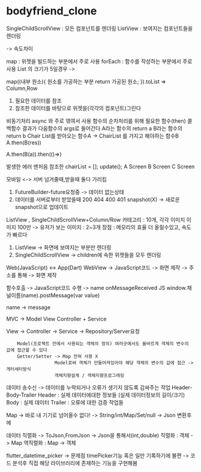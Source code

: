 # bodyfriend_clone


SingleChildScrollView : 모든 컴포넌트를 렌더링
ListView : 보여지는 컴포넌트들을 렌더링

-> 속도차이


map : 위젯을 빌드하는 부분에서 주로 사용
forEach : 함수를 작성하는 부분에서 주로 사용
List 의 크기가 5일경우 ->

map((내부 원소){
    원소를 가공하는 부분
    return 가공된 원소;
}).toList => Column,Row

1. 필요한 데이터를 참조
2. 참조한 데이터를 바탕으로 위젯을(각각의 컴포넌트)그린다

비동기처리 async 와 주로 엮여서 사용
함수의 순차처리를 위해 필요한 함수(then) 콜백함수 결과가 다음함수의 args로 들어간다
A라는 함수의 return a
B라는 함수의 return b
Chair List를 받아오는 함수A -> ChairList 를 가지고 해야하는 함수B
A.then(B(res))

A.then(B(a)).then(()=>)

발생한 에러
맨처음 참조한 chairList = [];
update();
A Screen
B Screen
C Screen

모바일 <-> 서버
넘겨줄때,받을때 둘다 가리킴
1) FutureBuilder-future요청중 -> 데이터 없는상태
2) 데이터를 서버로부터 받았을때 200 404 400 401  snapshot(X) -> 새로운 snapshot으로 업데이트

ListView , SingleChildScrollView+Column/Row
카테고리 : 10개, 각각 이미지
이미지 100만 -> 유저가 보는 이미지 : 2~3개 장점 : 메모리의 효율 더 올릴수있고, 속도가 빠르다
1) ListView -> 화면에 보여지는 부분만 렌더링
2) SingleChildScrollView -> children에 속한 위젯들을 모두 렌더링


Web(JavaScript) <-> App(Dart)
WebView -> JavaScript코드 -> 화면 제작
        -> 주소를 통해 -> 화면 제작

함수호출 -> JavaScript코드 수행 -> name onMessageReceived
JS
window.채널이름(name).postMessage(var value)

name -> message



MVC -> Model View Controller + Service

View -> Controller -> Service -> Repository/Server요청

        Model(프로젝트 안에서 사용되는 객체의 정의) 여러곳에서도 올바르게 객체의 변수의 값에 접근할 수 있다
        Getter/Setter -> Map 전혀 사용 X
                      Model로써 객체가 만들어져있어야 해당 객체의 변수의 값에 접근 -> 게터세터방식
                      객체지향설계 / 객체지향프로그래밍


데이터 송수신 -> 데이터를 누락되거나 오류가 생기지 않도록 감싸주는 작업
Header-Body-Trailer
Header : 실제 데이터에대한 정보들 (실제 데이터정보의 길이/크기)
Body : 실제 데이터
Trailer : 오류에 대한 검증 작업들

Map -> 바로 내 기기로 넘어올수 없다! -> String/int/Map/Set/null -> Json 변환후에


데이터 직렬화 -> ToJson,FromJson -> Json을 통해서(int,double)
직렬화 : 객체 -> Map
역직렬화 : Map -> 객체
















flutter_datetime_picker -> 문제점 timePicker기능 혹은 일만 기록하기에 불편 -> 코드 분석후 직접 해당 라이브러리에 존재하는 기능을 구현해봄